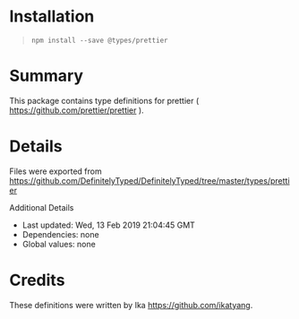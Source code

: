 # Installation
> `npm install --save @types/prettier`

# Summary
This package contains type definitions for prettier ( https://github.com/prettier/prettier ).

# Details
Files were exported from https://github.com/DefinitelyTyped/DefinitelyTyped/tree/master/types/prettier

Additional Details
 * Last updated: Wed, 13 Feb 2019 21:04:45 GMT
 * Dependencies: none
 * Global values: none

# Credits
These definitions were written by Ika <https://github.com/ikatyang>.
